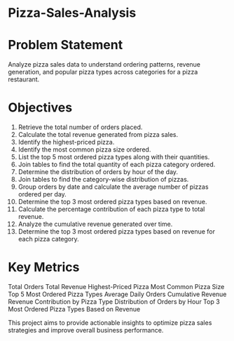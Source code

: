 # Pizza-Sales-Analysis

# Problem Statement
Analyze pizza sales data to understand ordering patterns, revenue generation, and popular pizza types across categories for a pizza restaurant.

# Objectives

1. Retrieve the total number of orders placed.
2. Calculate the total revenue generated from pizza sales.
3. Identify the highest-priced pizza.
4. Identify the most common pizza size ordered.
5. List the top 5 most ordered pizza types along with their quantities.
6. Join tables to find the total quantity of each pizza category ordered.
7. Determine the distribution of orders by hour of the day.
8. Join tables to find the category-wise distribution of pizzas.
9. Group orders by date and calculate the average number of pizzas ordered per day.
10. Determine the top 3 most ordered pizza types based on revenue.
11. Calculate the percentage contribution of each pizza type to total revenue.
12. Analyze the cumulative revenue generated over time.
13. Determine the top 3 most ordered pizza types based on revenue for each pizza category.

# Key Metrics

Total Orders
Total Revenue
Highest-Priced Pizza
Most Common Pizza Size
Top 5 Most Ordered Pizza Types
Average Daily Orders
Cumulative Revenue
Revenue Contribution by Pizza Type
Distribution of Orders by Hour
Top 3 Most Ordered Pizza Types Based on Revenue

This project aims to provide actionable insights to optimize pizza sales strategies and improve overall business performance.
